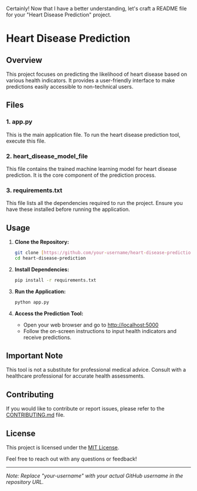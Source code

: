 Certainly! Now that I have a better understanding, let's craft a README file for your "Heart Disease Prediction" project.

# Heart Disease Prediction

## Overview

This project focuses on predicting the likelihood of heart disease based on various health indicators. It provides a user-friendly interface to make predictions easily accessible to non-technical users.

## Files

### 1. app.py

This is the main application file. To run the heart disease prediction tool, execute this file.

### 2. heart_disease_model_file

This file contains the trained machine learning model for heart disease prediction. It is the core component of the prediction process.

### 3. requirements.txt

This file lists all the dependencies required to run the project. Ensure you have these installed before running the application.

## Usage

1. **Clone the Repository:**
    ```bash
    git clone [https://github.com/your-username/heart-disease-prediction.git](https://github.com/vijaytakbhate2002/heart-condition-prediction.git)
    cd heart-disease-prediction
    ```

2. **Install Dependencies:**
    ```bash
    pip install -r requirements.txt
    ```

3. **Run the Application:**
    ```bash
    python app.py
    ```

4. **Access the Prediction Tool:**
    - Open your web browser and go to [http://localhost:5000](http://localhost:5000)
    - Follow the on-screen instructions to input health indicators and receive predictions.

## Important Note

This tool is not a substitute for professional medical advice. Consult with a healthcare professional for accurate health assessments.

## Contributing

If you would like to contribute or report issues, please refer to the [CONTRIBUTING.md](CONTRIBUTING.md) file.

## License

This project is licensed under the [MIT License](LICENSE).

Feel free to reach out with any questions or feedback!

---
*Note: Replace "your-username" with your actual GitHub username in the repository URL.*
